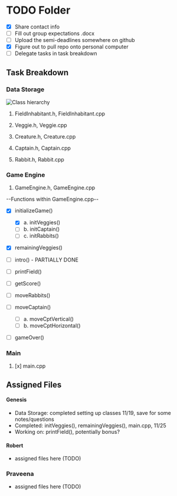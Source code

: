 # TODO Folder
- [x] Share contact info
- [ ] Fill out group expectations .docx
- [ ] Upload the semi-deadlines somewhere on github
- [x] Figure out to pull repo onto personal computer
- [ ] Delegate tasks in task breakdown

## Task Breakdown

### Data Storage

![Class hierarchy](https://cdn.discordapp.com/attachments/185554058436804609/1175187612584132748/image.png?ex=656a51c0&is=6557dcc0&hm=992e48ae99f00e21fe45d3a2ecdf077af2abdd5821957043e4de0900c5a29cc5&)

1. FieldInhabitant.h, FieldInhabitant.cpp

2. Veggie.h, Veggie.cpp

3. Creature.h, Creature.cpp

4. Captain.h, Captain.cpp

5. Rabbit.h, Rabbit.cpp

### Game Engine

1. GameEngine.h, GameEngine.cpp

--Functions within GameEngine.cpp--
- [x] initializeGame()
    - [x] a. initVeggies()
    - [ ] b. initCaptain()
    - [ ] c. initRabbits()
- [x] remainingVeggies()
- [ ] intro() - PARTIALLY DONE
- [ ] printField()
- [ ] getScore()
- [ ] moveRabbits()
- [ ] moveCaptain()
    - [ ] a. moveCptVertical()
    - [ ] b. moveCptHorizontal()
- [ ] gameOver()


### Main

1. [x] main.cpp


## Assigned Files
#### Genesis
- Data Storage: completed setting up classes 11/19, save for some notes/questions 
- Completed: initVeggies(), remainingVeggies(), main.cpp, 11/25
- Working on: printField(), potentially bonus?

#### Robert
- assigned files here (TODO)

### Praveena
- assigned files here (TODO)
